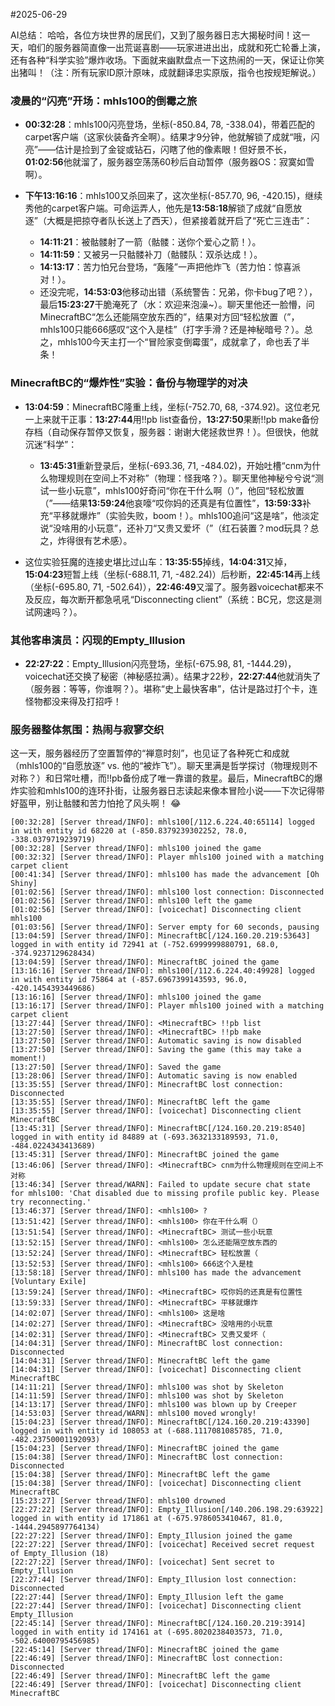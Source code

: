 #2025-06-29

AI总结：
哈哈，各位方块世界的居民们，又到了服务器日志大揭秘时间！这一天，咱们的服务器简直像一出荒诞喜剧——玩家进进出出，成就和死亡轮番上演，还有各种“科学实验”爆炸收场。下面就来幽默盘点一下这热闹的一天，保证让你笑出猪叫！（注：所有玩家ID原汁原味，成就翻译忠实原版，指令也按规矩解说。）

### 凌晨的“闪亮”开场：mhls100的倒霉之旅
- **00:32:28**：mhls100闪亮登场，坐标(-850.84, 78, -338.04)，带着匹配的carpet客户端（这家伙装备齐全啊）。结果才9分钟，他就解锁了成就“哦，闪亮”——估计是捡到了金锭或钻石，闪瞎了他的像素眼！但好景不长，**01:02:56**他就溜了，服务器空荡荡60秒后自动暂停（服务器OS：寂寞如雪啊）。
  
- **下午13:16:16**：mhls100又杀回来了，这次坐标(-857.70, 96, -420.15)，继续秀他的carpet客户端。可命运弄人，他先是**13:58:18**解锁了成就“自愿放逐”（大概是把掠夺者队长送上了西天），但紧接着就开启了“死亡三连击”：
  - **14:11:21**：被骷髅射了一箭（骷髅：送你个爱心之箭！）。
  - **14:11:59**：又被另一只骷髅补刀（骷髅队：双杀达成！）。
  - **14:13:17**：苦力怕兄台登场，“轰隆”一声把他炸飞（苦力怕：惊喜派对！）。
  - 还没完呢，**14:53:03**他移动出错（系统警告：兄弟，你卡bug了吧？），最后**15:23:27**干脆淹死了（水：欢迎来泡澡~）。聊天里他还一脸懵，问MinecraftBC“怎么还能隔空放东西的”，结果对方回“轻松放置（”，mhls100只能666感叹“这个入是桂”（打字手滑？还是神秘暗号？）。总之，mhls100今天主打一个“冒险家变倒霉蛋”，成就拿了，命也丢了半条！

### MinecraftBC的“爆炸性”实验：备份与物理学的对决
- **13:04:59**：MinecraftBC隆重上线，坐标(-752.70, 68, -374.92)。这位老兄一上来就干正事：**13:27:44**用!!pb list查备份，**13:27:50**果断!!pb make备份存档（自动保存暂停又恢复，服务器：谢谢大佬拯救世界！）。但很快，他就沉迷“科学”：
  - **13:45:31**重新登录后，坐标(-693.36, 71, -484.02)，开始吐槽“cnm为什么物理规则在空间上不对称”（物理：怪我咯？）。聊天里他神秘兮兮说“测试一些小玩意”，mhls100好奇问“你在干什么啊（）”，他回“轻松放置（”——结果**13:59:24**他哀嚎“哎你妈的还真是有位置性”，**13:59:33**补充“平移就爆炸”（实验失败，boom！）。mhls100追问“这是啥”，他淡定说“没啥用的小玩意”，还补刀“又贵又爱坏（”（红石装置？mod玩具？总之，炸得很有艺术感）。
  
- 这位实验狂魔的连接史堪比过山车：**13:35:55**掉线，**14:04:31**又掉，**15:04:23**短暂上线（坐标(-688.11, 71, -482.24)）后秒断，**22:45:14**再上线（坐标(-695.80, 71, -502.64)），**22:46:49**又溜了。服务器voicechat都来不及反应，每次断开都急吼吼“Disconnecting client”（系统：BC兄，您这是测试网速吗？）。

### 其他客串演员：闪现的Empty_Illusion
- **22:27:22**：Empty_Illusion闪亮登场，坐标(-675.98, 81, -1444.29)，voicechat还交换了秘密（神秘感拉满）。结果才22秒，**22:27:44**他就消失了（服务器：等等，你谁啊？）。堪称“史上最快客串”，估计是路过打个卡，连怪物都没来得及打招呼！

### 服务器整体氛围：热闹与寂寥交织
这一天，服务器经历了空置暂停的“禅意时刻”，也见证了各种死亡和成就（mhls100的“自愿放逐” vs. 他的“被炸飞”）。聊天里满是哲学探讨（物理规则不对称？）和日常吐槽，而!!pb备份成了唯一靠谱的救星。最后，MinecraftBC的爆炸实验和mhls100的连环扑街，让服务器日志读起来像本冒险小说——下次记得带好盔甲，别让骷髅和苦力怕抢了风头啊！ 😂

```
[00:32:28] [Server thread/INFO]: mhls100[/112.6.224.40:65114] logged in with entity id 68220 at (-850.8379239302252, 78.0, -338.0379719239719)
[00:32:28] [Server thread/INFO]: mhls100 joined the game
[00:32:32] [Server thread/INFO]: Player mhls100 joined with a matching carpet client
[00:41:34] [Server thread/INFO]: mhls100 has made the advancement [Oh Shiny]
[01:02:56] [Server thread/INFO]: mhls100 lost connection: Disconnected
[01:02:56] [Server thread/INFO]: mhls100 left the game
[01:02:56] [Server thread/INFO]: [voicechat] Disconnecting client mhls100
[01:03:56] [Server thread/INFO]: Server empty for 60 seconds, pausing
[13:04:59] [Server thread/INFO]: MinecraftBC[/124.160.20.219:53643] logged in with entity id 72941 at (-752.6999999880791, 68.0, -374.9237129628434)
[13:04:59] [Server thread/INFO]: MinecraftBC joined the game
[13:16:16] [Server thread/INFO]: mhls100[/112.6.224.40:49928] logged in with entity id 75864 at (-857.6967399143593, 96.0, -420.1454393449686)
[13:16:16] [Server thread/INFO]: mhls100 joined the game
[13:16:17] [Server thread/INFO]: Player mhls100 joined with a matching carpet client
[13:27:44] [Server thread/INFO]: <MinecraftBC> !!pb list
[13:27:50] [Server thread/INFO]: <MinecraftBC> !!pb make
[13:27:50] [Server thread/INFO]: Automatic saving is now disabled
[13:27:50] [Server thread/INFO]: Saving the game (this may take a moment!)
[13:27:50] [Server thread/INFO]: Saved the game
[13:28:06] [Server thread/INFO]: Automatic saving is now enabled
[13:35:55] [Server thread/INFO]: MinecraftBC lost connection: Disconnected
[13:35:55] [Server thread/INFO]: MinecraftBC left the game
[13:35:55] [Server thread/INFO]: [voicechat] Disconnecting client MinecraftBC
[13:45:31] [Server thread/INFO]: MinecraftBC[/124.160.20.219:8540] logged in with entity id 84889 at (-693.3632133189593, 71.0, -484.0224343413689)
[13:45:31] [Server thread/INFO]: MinecraftBC joined the game
[13:46:06] [Server thread/INFO]: <MinecraftBC> cnm为什么物理规则在空间上不对称
[13:46:34] [Server thread/WARN]: Failed to update secure chat state for mhls100: 'Chat disabled due to missing profile public key. Please try reconnecting.'
[13:46:37] [Server thread/INFO]: <mhls100> ?
[13:51:42] [Server thread/INFO]: <mhls100> 你在干什么啊（）
[13:51:54] [Server thread/INFO]: <MinecraftBC> 测试一些小玩意
[13:52:15] [Server thread/INFO]: <mhls100> 怎么还能隔空放东西的
[13:52:24] [Server thread/INFO]: <MinecraftBC> 轻松放置（
[13:52:53] [Server thread/INFO]: <mhls100> 666这个入是桂
[13:58:18] [Server thread/INFO]: mhls100 has made the advancement [Voluntary Exile]
[13:59:24] [Server thread/INFO]: <MinecraftBC> 哎你妈的还真是有位置性
[13:59:33] [Server thread/INFO]: <MinecraftBC> 平移就爆炸
[14:02:07] [Server thread/INFO]: <mhls100> 这是啥
[14:02:27] [Server thread/INFO]: <MinecraftBC> 没啥用的小玩意
[14:02:31] [Server thread/INFO]: <MinecraftBC> 又贵又爱坏（
[14:04:31] [Server thread/INFO]: MinecraftBC lost connection: Disconnected
[14:04:31] [Server thread/INFO]: MinecraftBC left the game
[14:04:31] [Server thread/INFO]: [voicechat] Disconnecting client MinecraftBC
[14:11:21] [Server thread/INFO]: mhls100 was shot by Skeleton
[14:11:59] [Server thread/INFO]: mhls100 was shot by Skeleton
[14:13:17] [Server thread/INFO]: mhls100 was blown up by Creeper
[14:53:03] [Server thread/WARN]: mhls100 moved wrongly!
[15:04:23] [Server thread/INFO]: MinecraftBC[/124.160.20.219:43390] logged in with entity id 108053 at (-688.1117081085785, 71.0, -482.23750001192093)
[15:04:23] [Server thread/INFO]: MinecraftBC joined the game
[15:04:38] [Server thread/INFO]: MinecraftBC lost connection: Disconnected
[15:04:38] [Server thread/INFO]: MinecraftBC left the game
[15:04:38] [Server thread/INFO]: [voicechat] Disconnecting client MinecraftBC
[15:23:27] [Server thread/INFO]: mhls100 drowned
[22:27:22] [Server thread/INFO]: Empty_Illusion[/140.206.198.29:63922] logged in with entity id 171861 at (-675.9786053410467, 81.0, -1444.2945897764134)
[22:27:22] [Server thread/INFO]: Empty_Illusion joined the game
[22:27:22] [Server thread/INFO]: [voicechat] Received secret request of Empty_Illusion (18)
[22:27:22] [Server thread/INFO]: [voicechat] Sent secret to Empty_Illusion
[22:27:44] [Server thread/INFO]: Empty_Illusion lost connection: Disconnected
[22:27:44] [Server thread/INFO]: Empty_Illusion left the game
[22:27:44] [Server thread/INFO]: [voicechat] Disconnecting client Empty_Illusion
[22:45:14] [Server thread/INFO]: MinecraftBC[/124.160.20.219:3914] logged in with entity id 174161 at (-695.8020238403573, 71.0, -502.64000795456985)
[22:45:14] [Server thread/INFO]: MinecraftBC joined the game
[22:46:49] [Server thread/INFO]: MinecraftBC lost connection: Disconnected
[22:46:49] [Server thread/INFO]: MinecraftBC left the game
[22:46:49] [Server thread/INFO]: [voicechat] Disconnecting client MinecraftBC
```
